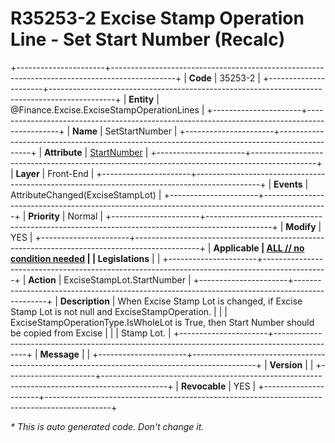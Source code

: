 ﻿---
erp.type: front-end-business-rule
erp.entity: Finance.Excise.ExciseStampOperationLines
---

# R35253-2 Excise Stamp Operation Line - Set Start Number (Recalc)
+----------------------+----------------------------------------------------------------------------------------------+
| **Code**             | 35253-2                                                                                      |
+----------------------+----------------------------------------------------------------------------------------------+
| **Entity**           | @Finance.Excise.ExciseStampOperationLines                                                    |
+----------------------+----------------------------------------------------------------------------------------------+
| **Name**             | SetStartNumber                                                                               |
+----------------------+----------------------------------------------------------------------------------------------+
| **Attribute**        | [StartNumber](../entities/Finance.Excise.ExciseStampOperationLines.md#startnumber)           |
+----------------------+----------------------------------------------------------------------------------------------+
| **Layer**            | Front-End                                                                                    |
+----------------------+----------------------------------------------------------------------------------------------+
| **Events**           | AttributeChanged(ExciseStampLot)                                                             |
+----------------------+----------------------------------------------------------------------------------------------+
| **Priority**         | Normal                                                                                       |
+----------------------+----------------------------------------------------------------------------------------------+
| **Modify**           | YES                                                                                          |
+----------------------+----------------------------------------------------------------------------------------------+
| **Applicable         | [ALL // no condition needed](xref:applicable-legislations)                                   |
| Legislations**       |                                                                                              |
+----------------------+----------------------------------------------------------------------------------------------+
| **Action**           | ExciseStampLot.StartNumber                                                                   |
+----------------------+----------------------------------------------------------------------------------------------+
| **Description**      | When Excise Stamp Lot is changed, if Excise Stamp Lot is not null and ExciseStampOperation.  |
|                      | ExciseStampOperationType.IsWholeLot is True, then Start Number should be copied from Excise  |
|                      | Stamp Lot.                                                                                   |
+----------------------+----------------------------------------------------------------------------------------------+
| **Message**          |                                                                                              |
+----------------------+----------------------------------------------------------------------------------------------+
| **Version**          |                                                                                              |
+----------------------+----------------------------------------------------------------------------------------------+
| **Revocable**        | YES                                                                                          |
+----------------------+----------------------------------------------------------------------------------------------+

*\* This is auto generated code. Don't change it.*
